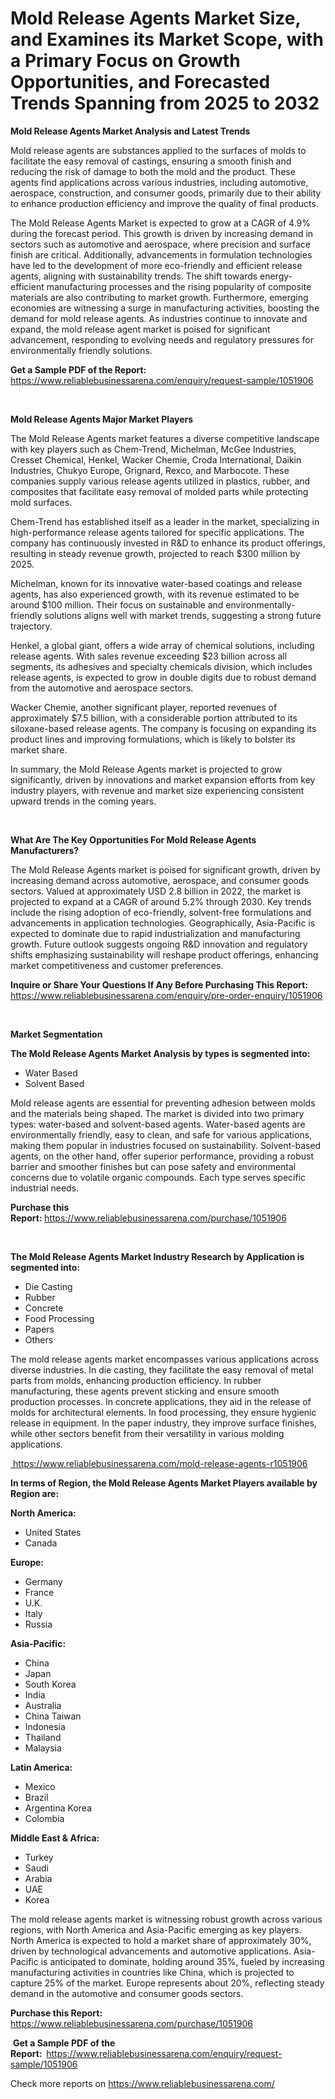 <p><h1>Mold Release Agents Market Size, and Examines its Market Scope, with a Primary Focus on Growth Opportunities, and Forecasted Trends Spanning from 2025 to 2032</h1></p><p><strong>Mold Release Agents Market Analysis and Latest Trends</strong></p>
<p><p>Mold release agents are substances applied to the surfaces of molds to facilitate the easy removal of castings, ensuring a smooth finish and reducing the risk of damage to both the mold and the product. These agents find applications across various industries, including automotive, aerospace, construction, and consumer goods, primarily due to their ability to enhance production efficiency and improve the quality of final products.</p><p>The Mold Release Agents Market is expected to grow at a CAGR of 4.9% during the forecast period. This growth is driven by increasing demand in sectors such as automotive and aerospace, where precision and surface finish are critical. Additionally, advancements in formulation technologies have led to the development of more eco-friendly and efficient release agents, aligning with sustainability trends. The shift towards energy-efficient manufacturing processes and the rising popularity of composite materials are also contributing to market growth. Furthermore, emerging economies are witnessing a surge in manufacturing activities, boosting the demand for mold release agents. As industries continue to innovate and expand, the mold release agent market is poised for significant advancement, responding to evolving needs and regulatory pressures for environmentally friendly solutions.</p></p>
<p><strong>Get a Sample PDF of the Report:&nbsp;</strong> <a href="https://www.reliablebusinessarena.com/enquiry/request-sample/1051906?utm_campaign=2114&utm_medium=2&utm_source=Github&utm_content=ia&utm_term=31012025&utm_id=mold-release-agents">https://www.reliablebusinessarena.com/enquiry/request-sample/1051906</a></p>
<p>&nbsp;</p>
<p><strong>Mold Release Agents Major Market Players</strong></p>
<p><p>The Mold Release Agents market features a diverse competitive landscape with key players such as Chem-Trend, Michelman, McGee Industries, Cresset Chemical, Henkel, Wacker Chemie, Croda International, Daikin Industries, Chukyo Europe, Grignard, Rexco, and Marbocote. These companies supply various release agents utilized in plastics, rubber, and composites that facilitate easy removal of molded parts while protecting mold surfaces.</p><p>Chem-Trend has established itself as a leader in the market, specializing in high-performance release agents tailored for specific applications. The company has continuously invested in R&D to enhance its product offerings, resulting in steady revenue growth, projected to reach $300 million by 2025.</p><p>Michelman, known for its innovative water-based coatings and release agents, has also experienced growth, with its revenue estimated to be around $100 million. Their focus on sustainable and environmentally-friendly solutions aligns well with market trends, suggesting a strong future trajectory.</p><p>Henkel, a global giant, offers a wide array of chemical solutions, including release agents. With sales revenue exceeding $23 billion across all segments, its adhesives and specialty chemicals division, which includes release agents, is expected to grow in double digits due to robust demand from the automotive and aerospace sectors.</p><p>Wacker Chemie, another significant player, reported revenues of approximately $7.5 billion, with a considerable portion attributed to its siloxane-based release agents. The company is focusing on expanding its product lines and improving formulations, which is likely to bolster its market share.</p><p>In summary, the Mold Release Agents market is projected to grow significantly, driven by innovations and market expansion efforts from key industry players, with revenue and market size experiencing consistent upward trends in the coming years.</p></p>
<p>&nbsp;</p>
<p><strong>What Are The Key Opportunities For Mold Release Agents Manufacturers?</strong></p>
<p><p>The Mold Release Agents market is poised for significant growth, driven by increasing demand across automotive, aerospace, and consumer goods sectors. Valued at approximately USD 2.8 billion in 2022, the market is projected to expand at a CAGR of around 5.2% through 2030. Key trends include the rising adoption of eco-friendly, solvent-free formulations and advancements in application technologies. Geographically, Asia-Pacific is expected to dominate due to rapid industrialization and manufacturing growth. Future outlook suggests ongoing R&D innovation and regulatory shifts emphasizing sustainability will reshape product offerings, enhancing market competitiveness and customer preferences.</p></p>
<p><strong>Inquire or Share Your Questions If Any Before Purchasing This Report:</strong> <a href="https://www.reliablebusinessarena.com/enquiry/pre-order-enquiry/1051906?utm_campaign=2114&utm_medium=2&utm_source=Github&utm_content=ia&utm_term=31012025&utm_id=mold-release-agents">https://www.reliablebusinessarena.com/enquiry/pre-order-enquiry/1051906</a></p>
<p>&nbsp;</p>
<p><strong>Market Segmentation</strong></p>
<p><strong>The Mold Release Agents Market Analysis by types is segmented into:</strong></p>
<p><ul><li>Water Based</li><li>Solvent Based</li></ul></p>
<p><p>Mold release agents are essential for preventing adhesion between molds and the materials being shaped. The market is divided into two primary types: water-based and solvent-based agents. Water-based agents are environmentally friendly, easy to clean, and safe for various applications, making them popular in industries focused on sustainability. Solvent-based agents, on the other hand, offer superior performance, providing a robust barrier and smoother finishes but can pose safety and environmental concerns due to volatile organic compounds. Each type serves specific industrial needs.</p></p>
<p><strong>Purchase this Report:&nbsp;</strong><a href="https://www.reliablebusinessarena.com/purchase/1051906?utm_campaign=2114&utm_medium=2&utm_source=Github&utm_content=ia&utm_term=31012025&utm_id=mold-release-agents">https://www.reliablebusinessarena.com/purchase/1051906</a></p>
<p>&nbsp;</p>
<p><strong>The Mold Release Agents Market Industry Research by Application is segmented into:</strong></p>
<p><ul><li>Die Casting</li><li>Rubber</li><li>Concrete</li><li>Food Processing</li><li>Papers</li><li>Others</li></ul></p>
<p><p>The mold release agents market encompasses various applications across diverse industries. In die casting, they facilitate the easy removal of metal parts from molds, enhancing production efficiency. In rubber manufacturing, these agents prevent sticking and ensure smooth production processes. In concrete applications, they aid in the release of molds for architectural elements. In food processing, they ensure hygienic release in equipment. In the paper industry, they improve surface finishes, while other sectors benefit from their versatility in various molding applications.</p></p>
<p><a href="https://www.reliablebusinessarena.com/mold-release-agents-r1051906?utm_campaign=2114&utm_medium=2&utm_source=Github&utm_content=ia&utm_term=31012025&utm_id=mold-release-agents">&nbsp;https://www.reliablebusinessarena.com/mold-release-agents-r1051906</a></p>
<p><strong>In terms of Region, the Mold Release Agents Market Players available by Region are:</strong></p>
<p>
    <p> <strong> North America: </strong>
        <ul>
            <li>United States</li>
            <li>Canada</li>
        </ul>
        </p> 
    <p> <strong> Europe: </strong>
        <ul>
            <li>Germany</li>
            <li>France</li>
            <li>U.K.</li>
            <li>Italy</li>
            <li>Russia</li>
        </ul>
        </p> 
    <p> <strong> Asia-Pacific: </strong>
        <ul>
            <li>China</li>
            <li>Japan</li>
            <li>South Korea</li>
            <li>India</li>
            <li>Australia</li>
            <li>China Taiwan</li>
            <li>Indonesia</li>
            <li>Thailand</li>
            <li>Malaysia</li>
        </ul>
        </p> 
    <p> <strong> Latin America: </strong>
        <ul>
            <li>Mexico</li>
            <li>Brazil</li>
            <li>Argentina Korea</li>
            <li>Colombia</li>
        </ul>
        </p> 
    <p> <strong> Middle East & Africa: </strong>
        <ul>
            <li>Turkey</li>
            <li>Saudi</li>
            <li>Arabia</li>
            <li>UAE</li>
            <li>Korea</li>
        </ul>
    </p>
    </p>
<p><p>The mold release agents market is witnessing robust growth across various regions, with North America and Asia-Pacific emerging as key players. North America is expected to hold a market share of approximately 30%, driven by technological advancements and automotive applications. Asia-Pacific is anticipated to dominate, holding around 35%, fueled by increasing manufacturing activities in countries like China, which is projected to capture 25% of the market. Europe represents about 20%, reflecting steady demand in the automotive and consumer goods sectors.</p></p>
<p><strong>Purchase this Report: </strong><a href="https://www.reliablebusinessarena.com/purchase/1051906?utm_campaign=2114&utm_medium=2&utm_source=Github&utm_content=ia&utm_term=31012025&utm_id=mold-release-agents">https://www.reliablebusinessarena.com/purchase/1051906</a></p>
<p>&nbsp;<strong>Get a Sample PDF of the Report:&nbsp;&nbsp;</strong><a href="https://www.reliablebusinessarena.com/enquiry/request-sample/1051906?utm_campaign=2114&utm_medium=2&utm_source=Github&utm_content=ia&utm_term=31012025&utm_id=mold-release-agents">https://www.reliablebusinessarena.com/enquiry/request-sample/1051906</a></p>
<p><strong></strong></p>
<p>Check more reports on <a href="https://www.reliablebusinessarena.com/?utm_campaign=2114&utm_medium=2&utm_source=Github&utm_content=ia&utm_term=31012025&utm_id=mold-release-agents">https://www.reliablebusinessarena.com/</a></p>